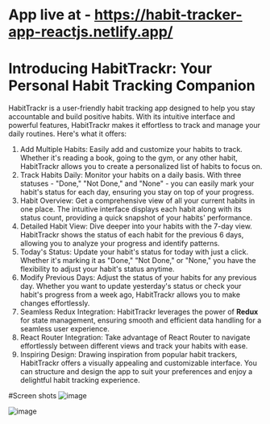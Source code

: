 # App live at - https://habit-tracker-app-reactjs.netlify.app/

# Introducing HabitTrackr: Your Personal Habit Tracking Companion

HabitTrackr is a user-friendly habit tracking app designed to help you stay accountable and build positive habits. With its intuitive interface and powerful features, HabitTrackr makes it effortless to track and manage your daily routines. Here's what it offers:
 1. Add Multiple Habits: Easily add and customize your habits to track. Whether it's reading a book, going to the gym, or any other habit, HabitTrackr allows you to create a personalized list of habits to focus on.
 2. Track Habits Daily: Monitor your habits on a daily basis. With three statuses - "Done," "Not Done," and "None" - you can easily mark your habit's status for each day, ensuring you stay on top of your progress.
 3. Habit Overview: Get a comprehensive view of all your current habits in one place. The intuitive interface displays each habit along with its status count, providing a quick snapshot of your habits' performance.
 4. Detailed Habit View: Dive deeper into your habits with the 7-day view. HabitTrackr shows the status of each habit for the previous 6 days, allowing you to analyze your progress and identify patterns.
 5. Today's Status: Update your habit's status for today with just a click. Whether it's marking it as "Done," "Not Done," or "None," you have the flexibility to adjust your habit's status anytime.
 6. Modify Previous Days: Adjust the status of your habits for any previous day. Whether you want to update yesterday's status or check your habit's progress from a week ago, HabitTrackr allows you to make changes effortlessly.
 7. Seamless Redux Integration: HabitTrackr leverages the power of **Redux** for state management, ensuring smooth and efficient data handling for a seamless user experience.
 8. React Router Integration: Take advantage of React Router to navigate effortlessly between different views and track your habits with ease.
 9. Inspiring Design: Drawing inspiration from popular habit trackers, HabitTrackr offers a visually appealing and customizable interface. You can structure and design the app to suit your preferences and enjoy a delightful habit tracking experience.
 
#Screen shots
![image](https://github.com/kin6sman/Habit-Tracker-App-Reactjs/assets/88446494/26f50ef3-7b0f-40b9-8d65-6de71d358d69)

![image](https://github.com/kin6sman/Habit-Tracker-App-Reactjs/assets/88446494/9cafbe13-0b20-4ef7-b588-8888a7baf851)
